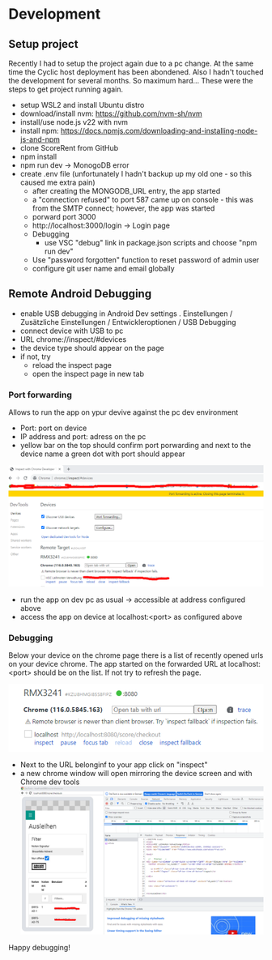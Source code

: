 # Development

## Setup project

Recently I had to setup the project again due to a pc change. At the same time the Cyclic host deployment has been abondened.
Also I hadn't touched the development for several months. So maximum hard...
These were the steps to get project running again.

- setup WSL2 and install Ubuntu distro
- download/install nvm: https://github.com/nvm-sh/nvm
- install/use node.js v22 with nvm
- install npm: https://docs.npmjs.com/downloading-and-installing-node-js-and-npm
- clone ScoreRent from GitHub
- npm install
- npm run dev -> MonogoDB error
- create .env file (unfortunately I hadn't backup up my old one - so this caused me extra pain)
  - after creating the MONGODB_URL entry, the app started
  - a "connection refused" to port 587 came up on console - this was from the SMTP connect; however, the app was started
  - porward port 3000
  - http://localhost:3000/login -> Login page
  - Debugging
    - use VSC "debug" link in package.json scripts and choose "npm run dev"
  - Use "password forgotten" function to reset password of admin user
  - configure git user name and email globally

## Remote Android Debugging

- enable USB debugging in Android Dev settings
  . Einstellungen / Zusätzliche Einstellungen / Entwickleroptionen / USB Debugging
- connect device with USB to pc
- URL chrome://inspect/#devices
- the device type should appear on the page
- if not, try
  - reload the inspect page
  - open the inspect page in new tab

### Port forwarding

Allows to run the app on ypur devive against the pc dev environment

- Port: port on device
- IP address and port: adress on the pc
- yellow bar on the top should confirm port porwarding and next to the device name a green dot with port should appear

![Chrome remote debugging](./remote-debugging.png)

- run the app on dev pc as usual -> accessible at address configured above
- access the app on device at localhost:\<port\> as configured above

### Debugging

Below your device on the chrome page there is a list of recently opened urls on your device chrome. The app started on the forwarded URL at localhost:\<port\> should be on the list. If not try to refresh the page.

![url list on device](./remote-debugging-2.png)

- Next to the URL belonginf to your app click on "inspect"
- a new chrome window will open mirroring the device screen and with Chrome dev tools
  ![device dev screen ](./remote-debugging-3.png)

Happy debugging!
